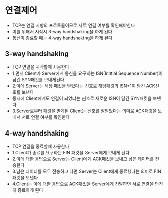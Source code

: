 # 연결제어

- TCP는 연결 지향의 프로토콜이므로 서로 연결 여부를 확인해야한다
- 이를 위해서 시작시 3-way handshaking을 하게 된다
- 통신이 종료할 때는 4-way handshaking을 하게 된다

## 3-way handshaking

- TCP 연결을 시작할때 사용한다
- 1.먼저 Client가 Server에게 통신을 요구하는 ISN(Inittial Sequence Number)이 담긴 SYN패킷를 보내게된다
- 2.이에 Server는 해당 패킷을 받았다는 신호로 해당패킷의 ISN+1이 담긴 ACK신호를 보낸다
- 동시에 Client에게도 연결이 되었냐는 신호로 새로운 ISN이 담긴 SYN패킷을 보낸다
- 3.Server로부터 패킷을 받게된 Client는 신호를 잘받았다는 의미로 ACK패킷을 보내서 서로 연결 여부를 확인한다

## 4-way handshaking

- TCP 연결을 종료할때 사용한다
- 1.Client가 종료를 요구하는 FIN 패킷을 Server에게 보내게 된다
- 2.이에 대한 응답으로 Server는 Client에게 ACK패킷을 보내고 남은 데이터를 전송한다
- 3.남은 데이터를 모두 전송하고 나면 Server는 Client에게 종료했다는 의미로 FIN 패킷을 보낸다
- 4.Client는 이에 대한 응답으로 ACK패킷을 Server에게 전달하면 서로 연결을 안전히 종료하게 된다
